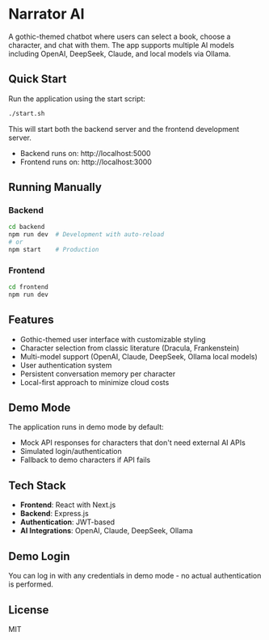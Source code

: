 # Narrator AI

A gothic-themed chatbot where users can select a book, choose a character, and chat with them. The app supports multiple AI models including OpenAI, DeepSeek, Claude, and local models via Ollama.

## Quick Start

Run the application using the start script:

```bash
./start.sh
```

This will start both the backend server and the frontend development server.

- Backend runs on: http://localhost:5000
- Frontend runs on: http://localhost:3000

## Running Manually

### Backend

```bash
cd backend
npm run dev  # Development with auto-reload
# or
npm start    # Production
```

### Frontend

```bash
cd frontend
npm run dev
```

## Features

- Gothic-themed user interface with customizable styling
- Character selection from classic literature (Dracula, Frankenstein)
- Multi-model support (OpenAI, Claude, DeepSeek, Ollama local models)
- User authentication system
- Persistent conversation memory per character
- Local-first approach to minimize cloud costs

## Demo Mode

The application runs in demo mode by default:
- Mock API responses for characters that don't need external AI APIs
- Simulated login/authentication
- Fallback to demo characters if API fails

## Tech Stack

- **Frontend**: React with Next.js
- **Backend**: Express.js
- **Authentication**: JWT-based
- **AI Integrations**: OpenAI, Claude, DeepSeek, Ollama

## Demo Login

You can log in with any credentials in demo mode - no actual authentication is performed.

## License

MIT
